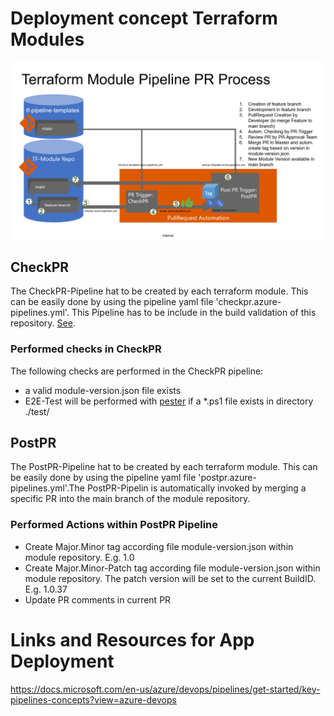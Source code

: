 # Deployment concept Terraform Modules

![tf-pipeline-process](./img/tf-pipeline-process.png)


## CheckPR
The CheckPR-Pipeline hat to be created by each terraform module. This can be easily done by using the pipeline yaml file 'checkpr.azure-pipelines.yml'. This Pipeline has to be include in the build validation of this repository. [See](https://docs.microsoft.com/en-us/azure/devops/repos/git/branch-policies?view=azure-devops#build-validation).
### Performed checks in CheckPR
The following checks are performed in the CheckPR pipeline:
- a valid module-version.json file exists
- E2E-Test will be performed with [pester](https://pester.dev/) if a *.ps1 file exists in directory ./test/

## PostPR
The PostPR-Pipeline hat to be created by each terraform module. This can be easily done by using the pipeline yaml file 'postpr.azure-pipelines.yml'.The PostPR-Pipelin is automatically invoked by merging a specific PR into the main branch of the module repository. 

### Performed Actions within PostPR Pipeline
- Create Major.Minor tag according file module-version.json within module repository. E.g. 1.0
- Create Major.Minor-Patch tag according file module-version.json within module repository. The patch version will be set to the current BuildID. E.g. 1.0.37
- Update PR comments in current PR

# Links and Resources for App Deployment
https://docs.microsoft.com/en-us/azure/devops/pipelines/get-started/key-pipelines-concepts?view=azure-devops